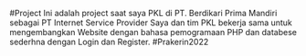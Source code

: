 #Project
Ini adalah project saat saya PKL di PT. Berdikari Prima Mandiri sebagai PT Internet Service Provider
Saya dan tim PKL bekerja sama untuk mengembangkan Website dengan bahasa pemogramaan PHP dan databese sederhna dengan Login dan Register.
#Prakerin2022
